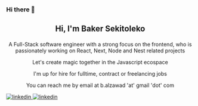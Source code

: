 ### Hi there 👋

## <p align="center">Hi, I'm Baker Sekitoleko</p>
<p align="center">A Full-Stack software engineer with a strong focus on the frontend, who is passionately working on React, Next, Node and Nest related projects</p>

<p align="center">Let's create magic together in the Javascript ecospace</p>

<p align="center">I'm up for hire for fulltime, contract or freelancing jobs</p>

<p align="center">You can reach me by email at b.alzawad 'at' gmail 'dot' com</p>

<p>
  <a href="https://www.linkedin.com/in/baker-sekitoleko-b52257192">
    <img alt="linkedin" title="Linkedin" src="https://custom-icon-badges.demolab.com/badge/-LinkedIn-blue?logo=linkedin"/>
  </a>
  <a href="https://www.linkedin.com/in/baker-sekitoleko-b52257192">
    <img alt="linkedin" title="Linkedin" src="https://custom-icon-badges.demolab.com/badge/Portfolio-Site-brightgreen"/>
  </a>
</p>

<!--
**Qadriyah/Qadriyah** is a ✨ _special_ ✨ repository because its `README.md` (this file) appears on your GitHub profile.

Here are some ideas to get you started:

- 🔭 I’m currently working on ...
- 🌱 I’m currently learning ...
- 👯 I’m looking to collaborate on ...
- 🤔 I’m looking for help with ...
- 💬 Ask me about ...
- 📫 How to reach me: ...
- 😄 Pronouns: ...
- ⚡ Fun fact: ...
-->
